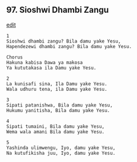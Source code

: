 ## 97. Sioshwi Dhambi Zangu
[edit](https://docs.google.com/document/d/1WK8IFLEIdn%2DZO%2De1LB7dJj2bKleClJEl/edit?mode=html)




    1
    Sioshwi dhambi zangu? Bila damu yake Yesu,
    Hapendezewi dhambi zangu? Bila damu yake Yesu.

    Chorus
    Hakuna kabisa Dawa ya makosa
    Ya kututakasa ila Damu yake Yesu.

    2
    La kunisafi sina, Ila Damu yake Yesu.
    Wala udhuru tena, ila Damu yake Yesu.

    3
    Sipati patanishwa, Bila damu yake Yesu,
    Hukumu yanitisha, Bila damu yake Yesu.

    4
    Sipati tumaini, Bila damu yake Yesu,
    Wema wala amani Bila damu yake Yesu.

    5
    Yashinda ulimwengu, Iyo, damu yake Yesu,
    Na kutufikisha juu, Iyo, damu yake Yesu.


